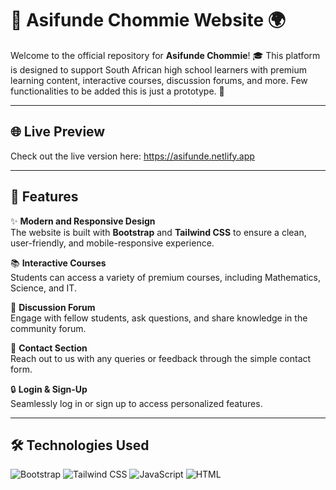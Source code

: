 # 🌟 Asifunde Chommie Website 🌍

Welcome to the official repository for **Asifunde Chommie**! 🎓 This platform is designed to support South African high school learners with premium learning content, interactive courses, discussion forums, and more. Few functionalities to be added this is just a prototype. 🚀

---

## 🌐 Live Preview
Check out the live version here: https://asifunde.netlify.app

---

## 📖 Features

✨ **Modern and Responsive Design**  
The website is built with **Bootstrap** and **Tailwind CSS** to ensure a clean, user-friendly, and mobile-responsive experience.

📚 **Interactive Courses**  
Students can access a variety of premium courses, including Mathematics, Science, and IT.

💬 **Discussion Forum**  
Engage with fellow students, ask questions, and share knowledge in the community forum.

💌 **Contact Section**  
Reach out to us with any queries or feedback through the simple contact form.

🔒 **Login & Sign-Up**  
Seamlessly log in or sign up to access personalized features.

---

## 🛠️ Technologies Used

![Bootstrap](https://skillicons.dev/icons?i=bootstrap)
![Tailwind CSS](https://skillicons.dev/icons?i=tailwind)
![JavaScript](https://skillicons.dev/icons?i=js)
![HTML](https://skillicons.dev/icons?i=html)


